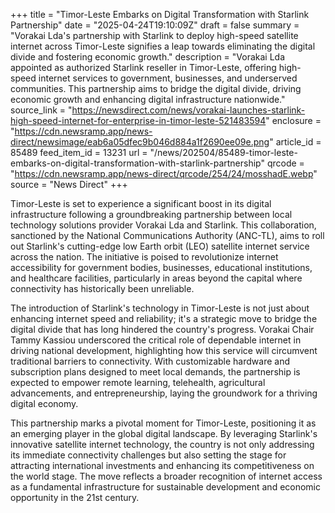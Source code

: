 +++
title = "Timor-Leste Embarks on Digital Transformation with Starlink Partnership"
date = "2025-04-24T19:10:09Z"
draft = false
summary = "Vorakai Lda's partnership with Starlink to deploy high-speed satellite internet across Timor-Leste signifies a leap towards eliminating the digital divide and fostering economic growth."
description = "Vorakai Lda appointed as authorized Starlink reseller in Timor-Leste, offering high-speed internet services to government, businesses, and underserved communities. This partnership aims to bridge the digital divide, driving economic growth and enhancing digital infrastructure nationwide."
source_link = "https://newsdirect.com/news/vorakai-launches-starlink-high-speed-internet-for-enterprise-in-timor-leste-521483594"
enclosure = "https://cdn.newsramp.app/news-direct/newsimage/eab6a05dfec9b046d884a1f2690ee09e.png"
article_id = 85489
feed_item_id = 13231
url = "/news/202504/85489-timor-leste-embarks-on-digital-transformation-with-starlink-partnership"
qrcode = "https://cdn.newsramp.app/news-direct/qrcode/254/24/mosshadE.webp"
source = "News Direct"
+++

<p>Timor-Leste is set to experience a significant boost in its digital infrastructure following a groundbreaking partnership between local technology solutions provider Vorakai Lda and Starlink. This collaboration, sanctioned by the National Communications Authority (ANC-TL), aims to roll out Starlink's cutting-edge low Earth orbit (LEO) satellite internet service across the nation. The initiative is poised to revolutionize internet accessibility for government bodies, businesses, educational institutions, and healthcare facilities, particularly in areas beyond the capital where connectivity has historically been unreliable.</p><p>The introduction of Starlink's technology in Timor-Leste is not just about enhancing internet speed and reliability; it's a strategic move to bridge the digital divide that has long hindered the country's progress. Vorakai Chair Tammy Kassiou underscored the critical role of dependable internet in driving national development, highlighting how this service will circumvent traditional barriers to connectivity. With customizable hardware and subscription plans designed to meet local demands, the partnership is expected to empower remote learning, telehealth, agricultural advancements, and entrepreneurship, laying the groundwork for a thriving digital economy.</p><p>This partnership marks a pivotal moment for Timor-Leste, positioning it as an emerging player in the global digital landscape. By leveraging Starlink's innovative satellite internet technology, the country is not only addressing its immediate connectivity challenges but also setting the stage for attracting international investments and enhancing its competitiveness on the world stage. The move reflects a broader recognition of internet access as a fundamental infrastructure for sustainable development and economic opportunity in the 21st century.</p>